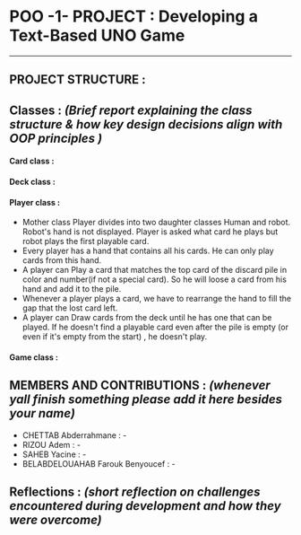 # POO -1- PROJECT : Developing a Text-Based UNO Game
-----------------------------------------------------------------------------------------------------------------------------------

## PROJECT STRUCTURE :



## Classes :  *(Brief report explaining the class structure & how key design decisions align with OOP principles )*

#### Card class :

#### Deck class :

#### Player class :
- Mother class Player divides into two daughter classes Human and robot. Robot's hand is not displayed. Player is asked what card he plays but robot plays the first playable card.
- Every player has a hand that contains all his cards. He can only play cards from this hand.
- A player can Play a card that matches the top card of the discard pile in color and number(if not a special card). So he will loose a card from his hand and add it to the pile.
- Whenever a player plays a card, we have to rearrange the hand to fill the gap that the lost card left.
- A player can Draw cards from the deck until he has one that can be played. If he doesn't find a playable card even after the pile is empty (or even if it's empty from the start) , he doesn't play.

#### Game class :



## MEMBERS AND CONTRIBUTIONS : *(whenever yall finish something please add it here besides your name)*
- CHETTAB Abderrahmane 			  : - 
- RIZOU Adem 					  : -
- SAHEB Yacine 					  : -
- BELABDELOUAHAB Farouk Benyoucef : -

## Reflections : *(short reflection on challenges encountered during development and how they were overcome)* 